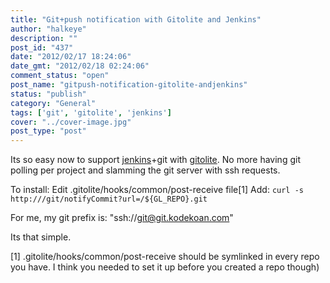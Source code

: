 ```yaml
---
title: "Git+push notification with Gitolite and Jenkins"
author: "halkeye"
description: ""
post_id: "437"
date: "2012/02/17 18:24:06"
date_gmt: "2012/02/18 02:24:06"
comment_status: "open"
post_name: "gitpush-notification-gitolite-andjenkins"
status: "publish"
category: "General"
tags: ['git', 'gitolite', 'jenkins']
cover: "../cover-image.jpg"
post_type: "post"
---
```


Its so easy now to support [jenkins](http://jenkins-ci.org/)+git with [gitolite](https://github.com/sitaramc/gitolite). No more having git polling per project and slamming the git server with ssh requests.

To install:
Edit .gitolite/hooks/common/post-receive file[1]
Add:
`
curl -s http:///git/notifyCommit?url=/${GL_REPO}.git
`

For me, my git prefix is: "ssh://git@git.kodekoan.com"

Its that simple.

[1] .gitolite/hooks/common/post-receive should be symlinked in every repo you have. I think you needed to set it up before you created a repo though)